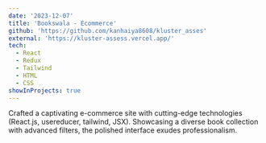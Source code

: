 ```yaml
---
date: '2023-12-07'
title: 'Bookswala - Ecommerce'
github: 'https://github.com/kanhaiya8608/kluster_asses'
external: 'https://kluster-assess.vercel.app/'
tech:
  - React
  - Redux
  - Tailwind
  - HTML
  - CSS
showInProjects: true
---
```


Crafted a captivating e-commerce site with cutting-edge technologies (React.js, usereducer, tailwind, JSX). Showcasing a diverse book collection with advanced filters, the polished interface exudes professionalism.
